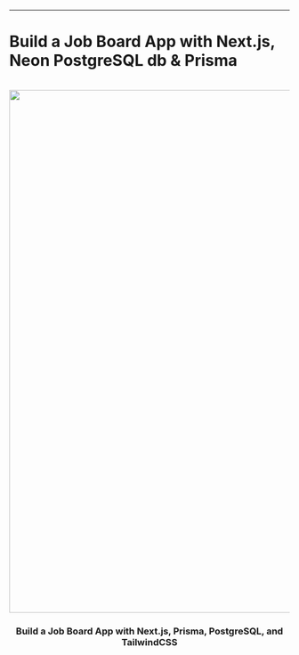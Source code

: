 ---

# Build a Job Board App with Next.js, Neon PostgreSQL db & Prisma


<div align="center">
  <br />
   <img width="1744" height="940" alt="Screenshot 2025-09-13 105943" src="https://github.com/user-attachments/assets/de58d665-0d22-4d5c-a85a-bbd81d9ea232" />
  <br />
 
  <h3 align="center">Build a Job Board App with Next.js, Prisma, PostgreSQL, and TailwindCSS</h3>

